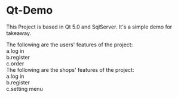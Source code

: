 # Qt-Demo
This Project is based in Qt 5.0 and SqlServer. It's a simple demo for takeaway.

The following are the users' features of the project:<br>
   a.log in<BR>
   b.register<br>
   c.order<br>
The following are the shops' features of the project:<br>
   a.log in<br>
   b.register<br>
   c.setting menu<br>
